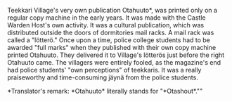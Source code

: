 
Teekkari Village's very own publication Otahuuto\*, was printed only on a regular copy machine in the early years. It was made with the Castle Warden Host's own activity. It was a cultural publication, which was distributed outside the doors of dormitories mail racks. A mail rack was called a "lötterö." Once upon a time, police college students had to be awarded "full marks" when they published with their own copy machine printed Otahuuto. They delivered it to Village's lötterös just before the right Otahuuto came. The villagers were entirely fooled, as the magazine's end had police students' "own perceptions" of teekkaris. It was a really praiseworthy and time-consuming jäynä from the police students.

\*Translator's remark: \*Otahuuto\* literally stands for "\*Otashout\*.""